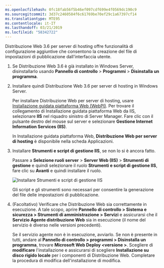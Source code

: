```yaml
---
ms.openlocfilehash: 0fc18fab56f5b46ef097cdf699e4f0569dc190c9
ms.sourcegitcommit: 3d37c2460584f6c61769be70ef29c1a67397cf14
ms.translationtype: MTE95
ms.contentlocale: it-IT
ms.lasthandoff: 03/21/2019
ms.locfileid: "58342722"
---
```

Distribuzione Web 3.6 per server di hosting offre funzionalità di configurazione aggiuntive che consentono la creazione del file di impostazioni di pubblicazione dall'interfaccia utente.

1. Se Distribuzione Web 3.6 è già installato in Windows Server, disinstallarlo usando **Pannello di controllo** > **Programmi** > **Disinstalla un programma**.

2. Installare quindi Distribuzione Web 3.6 per server di hosting in Windows Server.

    Per installare Distribuzione Web per server di hosting, usare [Installazione guidata piattaforma Web (WebPI)](https://www.microsoft.com/web/downloads/platform.aspx). Per trovare il collegamento di Installazione guidata piattaforma Web da IIS, selezionare **IIS** nel riquadro sinistro di Server Manager. Fare clic con il pulsante destro del mouse sul server e selezionare **Gestione Internet Information Services (IIS)**.

    In Installazione guidata piattaforma Web, **Distribuzione Web per server di hosting** è disponibile nella scheda Applicazioni.

3. Installare **Strumenti e script di gestione IIS**, se non lo si è ancora fatto.

    Passare a **Selezione ruoli server** > **Server Web (IIS)** > **Strumenti di gestione** e quindi selezionare il ruolo **Strumenti e script di gestione IIS**, fare clic su **Avanti** e quindi installare il ruolo.

    ![Installare Strumenti e script di gestione IIS](../../deployment/media/tutorial-iis-management-scripts-and-tools.png)

    Gli script e gli strumenti sono necessari per consentire la generazione del file delle impostazioni di pubblicazione.

4. (Facoltativo) Verificare che Distribuzione Web sia correttamente in esecuzione. A tale scopo, aprire **Pannello di controllo > Sistema e sicurezza > Strumenti di amministrazione > Servizi** e assicurarsi che il **Servizio Agente distribuzione Web** sia in esecuzione (il nome del servizio è diverso nelle versioni precedenti).

    Se il servizio agente non è in esecuzione, avviarlo. Se non è presente in tutti, andare al **Pannello di controllo > programmi > Disinstalla un programma**, trovare **Microsoft Web Deploy \<versione >**. Scegliere di **modificare** l'installazione e assicurarsi di scegliere **Installazione su disco rigido locale** per i componenti di Distribuzione Web. Completare la procedura di modifica dell'installazione di modifica.